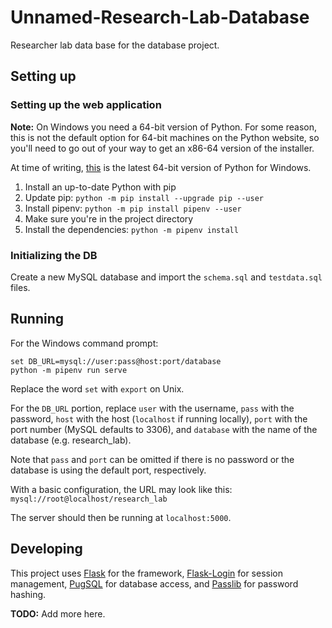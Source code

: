 # Unnamed-Research-Lab-Database
Researcher lab data base for the database project.

## Setting up

### Setting up the web application
**Note:** On Windows you need a 64-bit version of Python. For some reason,
this is not the default option for 64-bit machines on the Python website, 
so you'll need to go out of your way to get an x86-64 version of the 
installer.

At time of writing,
[this](https://www.python.org/ftp/python/3.8.2/python-3.8.2-amd64.exe) is 
the latest 64-bit version of Python for Windows.

1. Install an up-to-date Python with pip
2. Update pip: `python -m pip install --upgrade pip --user`
3. Install pipenv: `python -m pip install pipenv --user`
4. Make sure you're in the project directory
5. Install the dependencies: `python -m pipenv install`

### Initializing the DB
Create a new MySQL database and import the `schema.sql` and `testdata.sql` 
files.

## Running
For the Windows command prompt:
```
set DB_URL=mysql://user:pass@host:port/database
python -m pipenv run serve
```

Replace the word `set` with `export` on Unix.

For the `DB_URL` portion, replace `user` with the username, `pass` with 
the password, `host` with the host (`localhost` if running locally), 
`port` with the port number (MySQL defaults to 3306), and `database` with 
the name of the database (e.g. research_lab).

Note that `pass` and `port` can be omitted if there is no password or the 
database is using the default port, respectively.

With a basic configuration, the URL may look like this: 
`mysql://root@localhost/research_lab`

The server should then be running at `localhost:5000`.

## Developing
This project uses [Flask](https://flask.palletsprojects.com/) for the 
framework, [Flask-Login](https://flask-login.readthedocs.io/en/latest/) 
for session management, [PugSQL](https://pugsql.org/) for database access, 
and [Passlib](https://passlib.readthedocs.io/en/stable/) for password 
hashing.

**TODO:** Add more here.